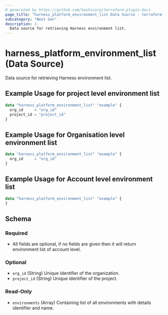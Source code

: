 ```yaml
---
# generated by https://github.com/hashicorp/terraform-plugin-docs
page_title: "harness_platform_environment_list Data Source - terraform-provider-harness"
subcategory: "Next Gen"
description: |-
  Data source for retrieving Harness environment list.
---
```


# harness_platform_environment_list (Data Source)

Data source for retrieving Harness environment list.

## Example Usage for project level environment list

```terraform
data "harness_platform_environment_list" "example" {
  org_id     = "org_id"
  project_id = "project_id"
}
```

## Example Usage for Organisation level environment list

```terraform
data "harness_platform_environment_list" "example" {
  org_id     = "org_id"
}
```

## Example Usage for Account level environment list

```terraform
data "harness_platform_environment_list" "example" {
}
```

<!-- schema generated by tfplugindocs -->
## Schema

### Required

- All fields are optional, if no fields are given then it will return environment list of account level.

### Optional

- `org_id` (String) Unique identifier of the organization.
- `project_id` (String) Unique identifier of the project.

### Read-Only

- `environments` (Array) Containing list of all environments with details identifier and name.



